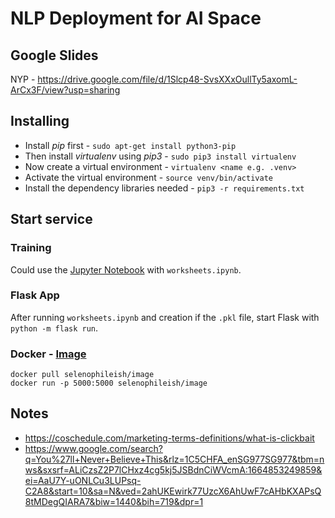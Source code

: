 # NLP Deployment for AI Space

## Google Slides
NYP - https://drive.google.com/file/d/1Slcp48-SvsXXxOullTy5axomL-ArCx3F/view?usp=sharing


## Installing

- Install _pip_ first - `sudo apt-get install python3-pip`
- Then install _virtualenv_ using _pip3_ - `sudo pip3 install virtualenv`
- Now create a virtual environment - `virtualenv <name e.g. .venv>`
- Activate the virtual environment - `source venv/bin/activate`
- Install the dependency libraries needed - `pip3 -r requirements.txt`


## Start service

### Training

Could use the [Jupyter Notebook](https://jupyter-notebook.readthedocs.io/en/stable/) with `worksheets.ipynb`.

### Flask App

After running `worksheets.ipynb` and creation if the `.pkl` file, start Flask with `python -m flask run`.

### Docker - [Image](https://hub.docker.com/repository/docker/selenophileish/image/general)

```
docker pull selenophileish/image
docker run -p 5000:5000 selenophileish/image
```

## Notes

- https://coschedule.com/marketing-terms-definitions/what-is-clickbait
- https://www.google.com/search?q=You%27ll+Never+Believe+This&rlz=1C5CHFA_enSG977SG977&tbm=nws&sxsrf=ALiCzsZ2P7lCHxz4cg5kj5JSBdnCiWVcmA:1664853249859&ei=AaU7Y-uONLCu3LUPsq-C2A8&start=10&sa=N&ved=2ahUKEwirk77UzcX6AhUwF7cAHbKXAPsQ8tMDegQIARA7&biw=1440&bih=719&dpr=1
